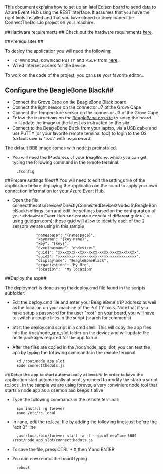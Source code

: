 This document explains how to set up an Intel Edison board to send data to Azure Event Hub using the REST interface. 
It assumes that you have the right tools installed and that you have cloned or downloaded the ConnectTheDots.io project on your machine.

##Hardware requirements ##
Check out the hardware requirements [here](hardware.md).

##Prerequisites ##

To deploy the application you will need the following:

* For Windows, download PuTTY and PSCP from [here](http://www.putty.org/).
* Wired Internet access for the device.

To work on the code of the project, you can use your favorite editor... 

## Configure the BeagleBone Black##

* Connect the Grove Cape on the BeagleBone Black board
* Connect the light sensor on the connector J7 of the Grove Cape
* Connect the Temperature sensor on the connector J3 of the Grove Cape
* Follow the instructions on the [BeagleBone.org site](http://beagleboard.org/getting-started) to setup the board.
    * Update the image to the latest as instructed on the site  
* Connect to the BeagleBone Black from your laptop, via a USB cable and use PuTTY (or your favorite remote terminal tool) to login to the OS (default user is "root" with no pasword)
    
The default BBB image comes with node.js preinstalled.

* You will need the IP address of your BeaglBone, which  you can get typing the following command in the remote terminal:

        ifconfig

##Prepare settings files##
You will need to edit the settings file of the application before deploying the application on the board to apply your own connection information for your Azure Event Hub.

* Open the file connectthedots\Devices\DirectlyConnectedDevices\NodeJS\BeagleBoneBlack\settings.json and edit the settings based on the configuration of your ehdevices Event Hub and create a copule of different guids (i.e. using guidgen.com); these guid will allow to identify each of the 2 sensors we are using in this sample

                 "namespace": "{namespace}",
                 "keyname": "{key-name}",
                 "key": "{key}",
                 "eventhubname": "ehdevices",
                 "guid1": "xxxxxxxx-xxxx-xxxx-xxxx-xxxxxxxxxxxx",
                 "guid2": "xxxxxxxx-xxxx-xxxx-xxxx-xxxxxxxxxxxx",
                 "displayname": "BeagleBoneBlack",
                 "organization": "My Org",
                 "location":  "My location"

##Deploy the app##

The deployment is done using the deploy.cmd file found in the scripts subfolder:

* Edit the deploy.cmd file and enter your BeagleBone's IP address as well as the location on your machine of the PuTTY tools. Note that if you have setup a password for the user "root" on your board, you will have to switch a couple lines in the script (search for comments)
* Start the deploy.cmd script in a cmd shell. This will copy the app files into the /root/node_app_slot folder on the device and will update the node packages required for the app to run.
* After the files are copied in the /root/node_app_slot, you can test the app by typing the following commands in the remote terminal:

        cd /root/node_app_slot
        node connectthedots.js

##Setup the app to start automatically at boot##
 In order to have the application start automatically at boot, you need to modify the startup script rc.local.
 In the sample we are using forever, a very convinient node tool that starts a node app as a daemon and keeps it alive

* Type the following commands in the remote terminal:

        npm install -g forever
        nano /etc/rc.local
    
* In nano, edit the rc.local file by adding the following lines just before the "exit 0" line

        /usr/local/bin/forever start -a -f --spinSleepTime 5000 /root/node_app_slot/connectthedots.js
    
* To save the file, press CTRL + X then Y and ENTER
* You can now reboot the board typing 

        reboot
    
    
      


